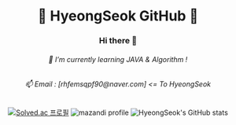 <div align="center">
<h1>👋 HyeongSeok GitHub 👋</h1>

<h3>Hi there 👋</h3>
<h6>🌱 I’m currently learning JAVA & Algorithm ! </h6>
<h6>📫 Email : [rhfemsqpf90@naver.com] <= To HyeongSeok</h6>

<!--
**2HyeongSeok/2HyeongSeok** is a ✨ _special_ ✨ repository because its `README.md` (this file) appears on your GitHub profile.

Here are some ideas to get you started:

- 🔭 I’m currently working on ...
- 👯 I’m looking to collaborate on ...
- 🤔 I’m looking for help with ...
-  How to reach me: ...
- 😄 Pronouns: ...
- ⚡ Fun fact: ...
-->

[![Solved.ac
프로필](http://mazassumnida.wtf/api/v2/generate_badge?boj=jihna1645)](https://solved.ac/jihna1645) ![mazandi profile](http://mazandi.herokuapp.com/api?handle=jihna1645&theme=warm)
![HyeongSeok's GitHub stats](https://github-readme-stats.vercel.app/api?username=2HyeongSeok&show_icons=true&theme=radical)

</div>
